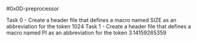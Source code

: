 #0x0D-preprocessor

Task 0 - Create a header file that defines a macro named SIZE as an abbreviation for the token 1024
Task 1 - Create a header file that defines a macro named PI as an abbreviation for the token 3.14159265359
